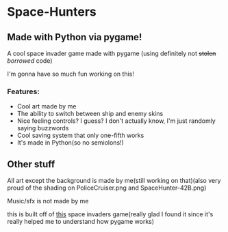 # Space-Hunters
## Made with Python via pygame!


A cool space invader game made with pygame (using definitely not ~~stolen~~ *borrowed* code)

I'm gonna have so much fun working on this!


### Features:
* Cool art made by me
* The ability to switch between ship and enemy skins
* Nice feeling controls? I guess? I don't actually know, I'm just randomly saying buzzwords
* Cool saving system that only one-fifth works
* It's made in Python(so no semiolons!)



## Other stuff

All art except the background is made by me(still working on that)(also very proud of the shading on PoliceCruiser.png and SpaceHunter-42B.png)

Music/sfx is not made by me

this is built off of [this](https://github.com/meezan-mallick/space_invader_game) space invaders game(really glad I found it since it's really helped me to understand how pygame works)